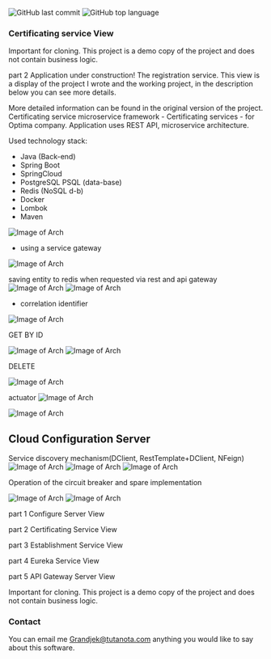 ![GitHub last commit](https://img.shields.io/github/last-commit/Halsyon/Certificating-service-View?logo=github)
![GitHub top language](https://img.shields.io/github/languages/top/Halsyon/Certificating-service-View?logo=java&logoColor=red)

### Certificating service View

Important for cloning. This project is a demo copy of the project and does not contain business logic.

part 2
Application under construction!
The registration service.
This view is a display of the project I wrote and the working project, in the description below you can see more details.

More detailed information can be found in the original version of the project.
Certificating service microservice framework - Certificating services - for Optima company.
Application uses REST API, microservice architecture.

Used technology stack:
- Java (Back-end)
- Spring Boot
- SpringCloud 
- PostgreSQL PSQL (data-base)
- Redis (NoSQL d-b)
- Docker
- Lombok
- Maven

![Image of Arch](https://github.com/Halsyon/Certificating-service-View/blob/master/image/Eureka-reg.png)

- using a service gateway 

![Image of Arch](https://github.com/Halsyon/Certificating-service-View/blob/master/image/Screenshot_9.png)

saving entity to redis when requested via rest and api gateway
![Image of Arch](https://github.com/Halsyon/Certificating-service-View/blob/master/image/Screenshot_12.png)
![Image of Arch](https://github.com/Halsyon/Certificating-service-View/blob/master/image/Screenshot_11.png)

- correlation identifier

![Image of Arch](https://github.com/Halsyon/Certificating-service-View/blob/master/image/Screenshot_10.jpg)

GET BY ID

![Image of Arch](https://github.com/Halsyon/Certificating-service-View/blob/master/image/Screenshot_1.png)
![Image of Arch](https://github.com/Halsyon/Certificating-service-View/blob/master/image/Screenshot_6.png)

DELETE 

![Image of Arch](https://github.com/Halsyon/Certificating-service-View/blob/master/image/Screenshot_2.png)

actuator
![Image of Arch](https://github.com/Halsyon/Certificating-service-View/blob/master/image/Screenshot_3.png)

![Image of Arch](https://github.com/Halsyon/Certificating-service-View/blob/master/image/Screenshot_4.png)

Cloud Configuration Server
---

Service discovery mechanism(DClient, RestTemplate+DClient, NFeign)
![Image of Arch](https://github.com/Halsyon/Certificating-service-View/blob/master/image/client/Feign.png)
![Image of Arch](https://github.com/Halsyon/Certificating-service-View/blob/master/image/client/Screenshot_1.png)
![Image of Arch](https://github.com/Halsyon/Certificating-service-View/blob/master/image/client/Rest.png)

Operation of the circuit breaker and spare implementation

![Image of Arch](https://github.com/Halsyon/Certificating-service-View/blob/master/image/Screenshot_7.jpg)
![Image of Arch](https://github.com/Halsyon/Certificating-service-View/blob/master/image/Screenshot_8.png)


part 1 Configure Server View

part 2 Certificating Service View

part 3 Establishment Service View

part 4 Eureka Service View

part 5 API Gateway Server View

Important for cloning. This project is a demo copy of the project and does not contain business logic.

### Contact

You can email me <Grandjek@tutanota.com> anything you would like to say about this software.




